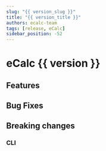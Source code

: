 ```yaml
---
slug: "{{ version_slug }}"
title: "{{ version_title }}"
authors: ecalc-team
tags: [release, eCalc]
sidebar_position: -52
---
```


# eCalc {{ version }}

## Features

## Bug Fixes

## Breaking changes

### CLI
